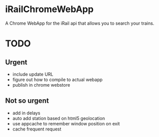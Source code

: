 iRailChromeWebApp
=================

A Chrome WebApp for the iRail api that allows you to search your trains.

TODO
====

## Urgent
- include update URL
- figure out how to compile to actual webapp
- publish in chrome webstore

## Not so urgent
- add in delays
- auto add station based on html5 geolocation
- use appcache to remember window position on exit
- cache frequent request
